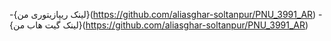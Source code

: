 -{لینک ریپازیتوری من}(https://github.com/aliasghar-soltanpur/PNU_3991_AR)
-{لینک گیت هاب من}(https://github.com/aliasghar-soltanpur/PNU_3991_AR)
